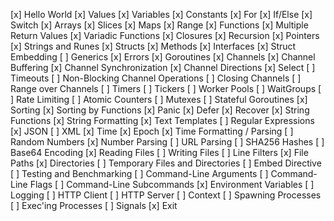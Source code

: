 [x] Hello World
[x] Values
[x] Variables
[x] Constants
[x] For
[x] If/Else
[x] Switch
[x] Arrays
[x] Slices
[x] Maps
[x] Range
[x] Functions
[x] Multiple Return Values
[x] Variadic Functions
[x] Closures
[x] Recursion
[x] Pointers
[x] Strings and Runes
[x] Structs
[x] Methods
[x] Interfaces
[x] Struct Embedding
[ ] Generics
[x] Errors
[x] Goroutines
[x] Channels
[x] Channel Buffering
[x] Channel Synchronization
[x] Channel Directions
[x] Select
[ ] Timeouts
[ ] Non-Blocking Channel Operations
[ ] Closing Channels
[ ] Range over Channels
[ ] Timers
[ ] Tickers
[ ] Worker Pools
[ ] WaitGroups
[ ] Rate Limiting
[ ] Atomic Counters
[ ] Mutexes
[ ] Stateful Goroutines
[x] Sorting
[x] Sorting by Functions
[x] Panic
[x] Defer
[x] Recover
[x] String Functions
[x] String Formatting
[x] Text Templates
[ ] Regular Expressions
[x] JSON
[ ] XML
[x] Time
[x] Epoch
[x] Time Formatting / Parsing
[ ] Random Numbers
[x] Number Parsing
[ ] URL Parsing
[ ] SHA256 Hashes
[ ] Base64 Encoding
[x] Reading Files
[ ] Writing Files
[ ] Line Filters
[x] File Paths
[x] Directories
[ ] Temporary Files and Directories
[ ] Embed Directive
[ ] Testing and Benchmarking
[ ] Command-Line Arguments
[ ] Command-Line Flags
[ ] Command-Line Subcommands
[x] Environment Variables
[ ] Logging
[ ] HTTP Client
[ ] HTTP Server
[ ] Context
[ ] Spawning Processes
[ ] Exec'ing Processes
[ ] Signals
[x] Exit
